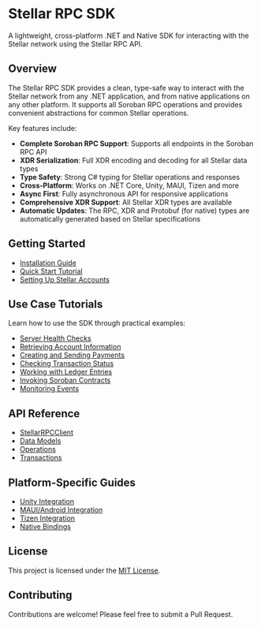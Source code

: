 # Stellar RPC SDK

A lightweight, cross-platform .NET and Native SDK for interacting with the Stellar network using the Stellar RPC API.

## Overview

The Stellar RPC SDK provides a clean, type-safe way to interact with the Stellar network from any .NET application, and from native applications on any other platform. It supports all Soroban RPC operations and provides convenient abstractions for common Stellar operations.

Key features include:

- **Complete Soroban RPC Support**: Supports all endpoints in the Soroban RPC API
- **XDR Serialization**: Full XDR encoding and decoding for all Stellar data types
- **Type Safety**: Strong C# typing for Stellar operations and responses
- **Cross-Platform**: Works on .NET Core, Unity, MAUI, Tizen and more
- **Async First**: Fully asynchronous API for responsive applications
- **Comprehensive XDR Support**: All Stellar XDR types are available
- **Automatic Updates**: The RPC, XDR and Protobuf (for native) types are automatically generated based on Stellar specifications

## Getting Started

- [Installation Guide](getting-started/installation.md)
- [Quick Start Tutorial](getting-started/quickstart.md)
- [Setting Up Stellar Accounts](getting-started/accounts-setup.md)

## Use Case Tutorials

Learn how to use the SDK through practical examples:

- [Server Health Checks](tutorials/server-health.md)
- [Retrieving Account Information](tutorials/account-info.md)
- [Creating and Sending Payments](tutorials/payment-transaction.md)
- [Checking Transaction Status](tutorials/transaction-status.md)
- [Working with Ledger Entries](tutorials/ledger-entries.md)
- [Invoking Soroban Contracts](tutorials/soroban-invocation.md)
- [Monitoring Events](tutorials/events-monitoring.md)

## API Reference

- [StellarRPCClient](api/client.md)
- [Data Models](api/models.md)
- [Operations](api/operations.md)
- [Transactions](api/transactions.md)

## Platform-Specific Guides

- [Unity Integration](platforms/unity.md)
- [MAUI/Android Integration](platforms/maui.md)
- [Tizen Integration](platforms/tizen.md)
- [Native Bindings](platforms/native.md)

## License

This project is licensed under the [MIT License](LICENSE).

## Contributing

Contributions are welcome! Please feel free to submit a Pull Request.